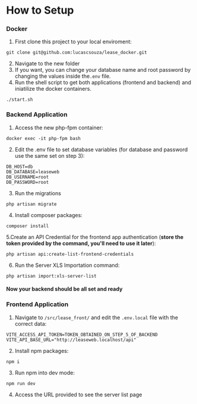 # How to Setup

### Docker
1. First clone this project to your local enviroment:
```
git clone git@github.com:lucascsouza/lease_docker.git
```
2. Navigate to the new folder
3. If you want, you can change your database name and root password by changing the values inside the`.env` file.
4. Run the shell script to get both applications (frontend and backend) and iniatilize the docker containers.
```
./start.sh
```
### Backend Application
1. Access the new php-fpm container:
```
docker exec -it php-fpm bash
```
2. Edit the .env file to set database variables (for database and password use the same set on step 3):
```
DB_HOST=db
DB_DATABASE=leaseweb
DB_USERNAME=root
DB_PASSWORD=root
```
3. Run the migrations
```
php artisan migrate
```

4. Install composer packages:
```
composer install
```
5.Create an API Credential for the frontend app authentication (**store the token provided by the command, you'll need to use it later**):
```
php artisan api:create-list-frontend-credentials
```
6. Run the Server XLS Importation command:
```
php artisan import:xls-server-list
```
#### Now your backend should be all set and ready

### Frontend Application
1. Navigate to `/src/lease_front/` and edit the `.env.local` file with the correct data:
```
VITE_ACCESS_API_TOKEN=TOKEN_OBTAINED_ON_STEP_5_OF_BACKEND
VITE_API_BASE_URL="http://leaseweb.localhost/api"
```
2. Install npm packages:
```
npm i
```
3. Run npm into dev mode:
```
npm run dev
```
4. Access the URL provided to see the server list page